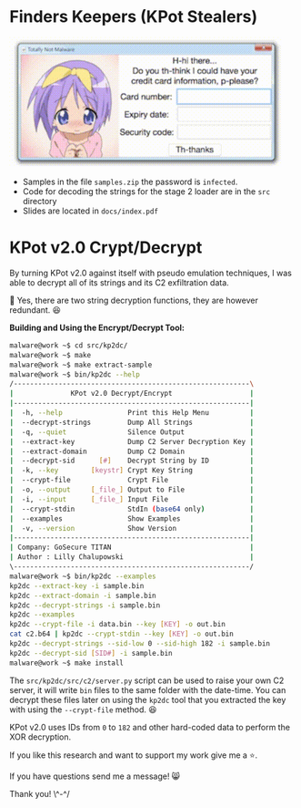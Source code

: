 # Finders Keepers (KPot Stealers)

![anime credit card](docs/img/anime-credit-card.gif)

- Samples in the file `samples.zip` the password is `infected`.
- Code for decoding the strings for the stage 2 loader are in the `src` directory
- Slides are located in `docs/index.pdf`

# KPot v2.0 Crypt/Decrypt

By turning KPot v2.0 against itself with pseudo emulation techniques, I was able to decrypt all of its strings and its C2 exfiltration data.

:notebook: Yes, there are two string decryption functions, they are however redundant. :laughing:

__Building and Using the Encrypt/Decrypt Tool:__
```bash
malware@work ~$ cd src/kp2dc/
malware@work ~$ make
malware@work ~$ make extract-sample
malware@work ~$ bin/kp2dc --help
/----------------------------------------------------------\
|              KPot v2.0 Decrypt/Encrypt                   |
|----------------------------------------------------------|
|  -h, --help                Print this Help Menu          |
|  --decrypt-strings         Dump All Strings              |
|  -q, --quiet               Silence Output                |
|  --extract-key             Dump C2 Server Decryption Key |
|  --extract-domain          Dump C2 Domain                |
|  --decrypt-sid      [#]    Decrypt String by ID          |
|  -k, --key        [keystr] Crypt Key String              |
|  --crypt-file              Crypt File                    |
|  -o, --output     [_file_] Output to File                |
|  -i, --input      [_file_] Input File                    |
|  --crypt-stdin             StdIn (base64 only)           |
|  --examples                Show Examples                 |
|  -v, --version             Show Version                  |
|----------------------------------------------------------|
| Company: GoSecure TITAN                                  |
| Author : Lilly Chalupowski                               |
\----------------------------------------------------------/
malware@work ~$ bin/kp2dc --examples
kp2dc --extract-key -i sample.bin
kp2dc --extract-domain -i sample.bin
kp2dc --decrypt-strings -i sample.bin
kp2dc --examples
kp2dc --crypt-file -i data.bin --key [KEY] -o out.bin
cat c2.b64 | kp2dc --crypt-stdin --key [KEY] -o out.bin
kp2dc --decrypt-strings --sid-low 0 --sid-high 182 -i sample.bin
kp2dc --decrypt-sid [SID#] -i sample.bin
malware@work ~$ make install
```

The `src/kp2dc/src/c2/server.py` script can be used to raise your own C2 server, it will write `bin` files to the same folder with the date-time. You can decrypt these files later on using the `kp2dc` tool that you extracted the key with using the `--crypt-file` method. :laughing:

KPot v2.0 uses IDs from `0` to `182` and other hard-coded data to perform the XOR decryption.

If you like this research and want to support my work give me a :star:.

If you have questions send me a message! :smile_cat:

Thank you! \\^-^/
